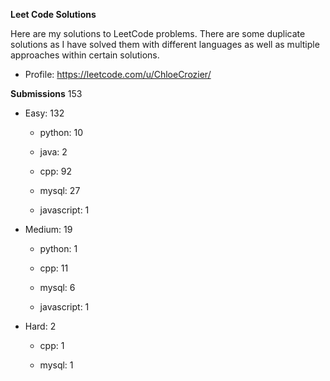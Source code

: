 **Leet Code Solutions**

Here are my solutions to LeetCode problems. There are some duplicate solutions as I have solved them with different languages as well as multiple approaches within certain solutions.
- Profile: https://leetcode.com/u/ChloeCrozier/

**Submissions** 153
- Easy: 132

  -  python: 10

  -  java: 2

  -  cpp: 92

  -  mysql: 27

  -  javascript: 1


- Medium: 19

  -  python: 1

  -  cpp: 11

  -  mysql: 6

  -  javascript: 1


- Hard: 2

  -  cpp: 1

  -  mysql: 1